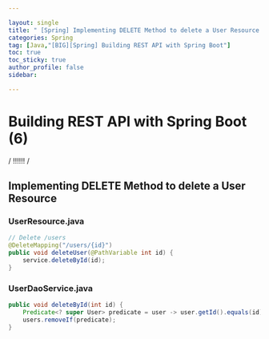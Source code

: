 ```yaml
---

layout: single
title: " [Spring] Implementing DELETE Method to delete a User Resource "
categories: Spring
tag: [Java,"[BIG][Spring] Building REST API with Spring Boot"]
toc: true
toc_sticky: true
author_profile: false
sidebar:

---
```

# Building REST API with Spring Boot (6)

/ !!!!!! /

## Implementing DELETE Method to delete a User Resource

### UserResource.java
```java
// Delete /users  
@DeleteMapping("/users/{id}")  
public void deleteUser(@PathVariable int id) {  
	service.deleteById(id);  
}
```

### UserDaoService.java
```java
public void deleteById(int id) {  
	Predicate<? super User> predicate = user -> user.getId().equals(id);  
	users.removeIf(predicate);  
}
```